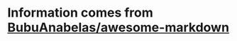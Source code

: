 # Information comes from [BubuAnabelas/awesome-markdown](https://github.com/BubuAnabelas/awesome-markdown)

